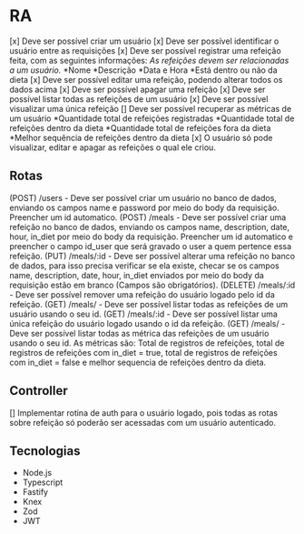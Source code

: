 # RA

[x] Deve ser possível criar um usuário
[x] Deve ser possível identificar o usuário entre as requisições
[x] Deve ser possível registrar uma refeição feita, com as seguintes informações:
    *As refeições devem ser relacionadas a um usuário.*
    *Nome
    *Descrição
    *Data e Hora
    *Está dentro ou não da dieta
[x] Deve ser possível editar uma refeição, podendo alterar todos os dados acima
[x] Deve ser possível apagar uma refeição
[x] Deve ser possível listar todas as refeições de um usuário
[x] Deve ser possível visualizar uma única refeição
[] Deve ser possível recuperar as métricas de um usuário
    *Quantidade total de refeições registradas
    *Quantidade total de refeições dentro da dieta
    *Quantidade total de refeições fora da dieta
    *Melhor sequência de refeições dentro da dieta
[x] O usuário só pode visualizar, editar e apagar as refeições o qual ele criou.

## Rotas

(POST) /users - Deve ser possível criar um usuário no banco de dados, enviando os campos name e password por meio do body da requisição. Preencher um id automatico.
(POST) /meals - Deve ser possível criar uma refeição no banco de dados, enviando os campos name, description, date, hour, in_diet por meio do body da requisição. Preencher um id automatico e preencher o campo id_user que será gravado o user a quem pertence essa refeição.
(PUT) /meals/:id - Deve ser possível alterar uma refeição no banco de dados, para isso precisa verificar se ela existe, checar se os campos name, description, date, hour, in_diet enviados por meio do body da requisição estão em branco (Campos são obrigatórios).
(DELETE) /meals/:id - Deve ser possível remover uma refeição do usuário logado pelo id da refeição.
(GET) /meals/ - Deve ser possível listar todas as refeições de um usuário usando o seu id.
(GET) /meals/:id - Deve ser possível listar uma única refeição do usuário logado usando o id da refeição.
(GET) /meals/ - Deve ser possível listar todas as métrica das refeições de um usuário usando o seu id. As métricas são: Total de registros de refeições, total de registros de refeições com in_diet = true, total de registros de refeições com in_diet = false e melhor sequencia de refeições dentro da dieta.

## Controller

[] Implementar rotina de auth para o usuário logado, pois todas as rotas sobre refeição só poderão ser acessadas com um usuário autenticado.

## Tecnologias

- Node.js
- Typescript
- Fastify
- Knex
- Zod
- JWT